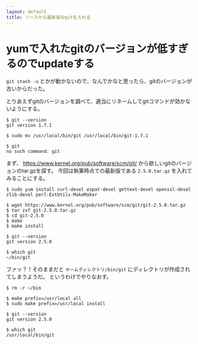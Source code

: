 ```yaml
---
layout: default
title: ソースから最新版のgitを入れる
---
```


# yumで入れたgitのバージョンが低すぎるのでupdateする

`git stash -u` とかが動かないので、なんでかなと思ったら、gitのバージョンが古いからだった。

とりあえずgitのバージョンを調べて、適当にリネームしてgitコマンドが効かないようにする。

```
$ git --version
git version 1.7.1

$ sudo mv /usr/local/bin/git /usr/local/bin/git-1.7.1

$ git
no such command: git
```

まず、 https://www.kernel.org/pub/software/scm/git/ から欲しいgitのバージョンのtar.gzを探す。
今回は執筆時点での最新版である `2.5.0.tar.gz` を入れてみることにする。

```
$ sudo yum install curl-devel expat-devel gettext-devel openssl-devel zlib-devel perl-ExtUtils-MakeMaker

$ wget https://www.kernel.org/pub/software/scm/git/git-2.5.0.tar.gz
$ tar zxf git-2.5.0.tar.gz
$ cd git-2.5.0
$ make
$ make install

$ git --version
git version 2.5.0

$ which git
~/bin/git
```

ファッ？！そのままだと `ホームディレクトリ/bin/git` にディレクトリが作成されてしまうようだ。
というわけでやりなおす。

```
$ rm -r ~/bin

$ make prefix=/usr/local all
$ sudo make prefix=/usr/local install

$ git --version
git version 2.5.0

$ which git
/usr/local/bin/git
```

